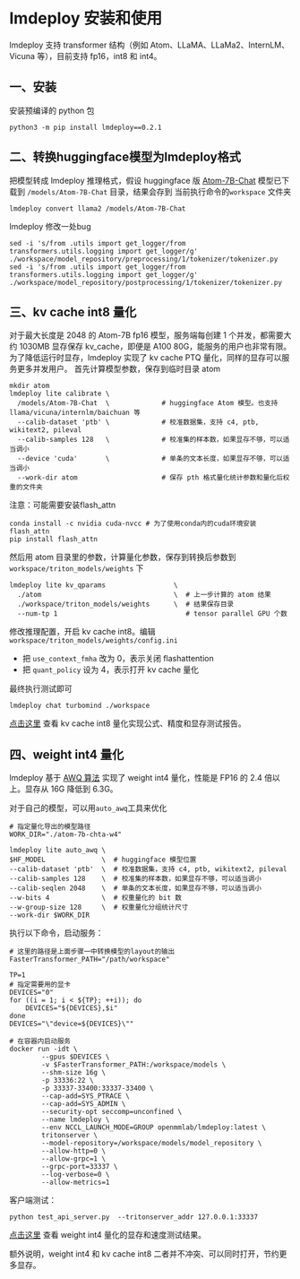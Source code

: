 #  lmdeploy 安装和使用

lmdeploy 支持 transformer 结构（例如 Atom、LLaMA、LLaMa2、InternLM、Vicuna 等），目前支持 fp16，int8 和 int4。

## 一、安装

安装预编译的 python 包
```
python3 -m pip install lmdeploy==0.2.1
```

## 二、转换huggingface模型为lmdeploy格式

把模型转成 lmdeploy 推理格式，假设 huggingface 版 [Atom-7B-Chat](https://huggingface.co/FlagAlpha/Atom-7B-Chat) 模型已下载到 `/models/Atom-7B-Chat` 目录，结果会存到 当前执行命令的`workspace` 文件夹

```shell
lmdeploy convert llama2 /models/Atom-7B-Chat
```
lmdeploy 修改一处bug
```
sed -i 's/from .utils import get_logger/from transformers.utils.logging import get_logger/g' ./workspace/model_repository/preprocessing/1/tokenizer/tokenizer.py
sed -i 's/from .utils import get_logger/from transformers.utils.logging import get_logger/g' ./workspace/model_repository/postprocessing/1/tokenizer/tokenizer.py
```


## 三、kv cache int8 量化
对于最大长度是 2048 的 Atom-7B fp16 模型，服务端每创建 1 个并发，都需要大约 1030MB 显存保存 kv_cache，即便是 A100 80G，能服务的用户也非常有限。
为了降低运行时显存，lmdeploy 实现了 kv cache PTQ 量化，同样的显存可以服务更多并发用户。
首先计算模型参数，保存到临时目录 atom
```shell
mkdir atom
lmdeploy lite calibrate \
  /models/Atom-7B-Chat  \             # huggingface Atom 模型。也支持 llama/vicuna/internlm/baichuan 等
  --calib-dataset 'ptb' \             # 校准数据集，支持 c4, ptb, wikitext2, pileval
  --calib-samples 128   \             # 校准集的样本数，如果显存不够，可以适当调小
  --device 'cuda'       \             # 单条的文本长度，如果显存不够，可以适当调小
  --work-dir atom                     # 保存 pth 格式量化统计参数和量化后权重的文件夹
```
注意：可能需要安装flash_attn
```shell
conda install -c nvidia cuda-nvcc # 为了使用conda内的cuda环境安装 flash_attn
pip install flash_attn
```


然后用 atom 目录里的参数，计算量化参数，保存到转换后参数到 `workspace/triton_models/weights` 下

```shell
lmdeploy lite kv_qparams                 \ 
  ./atom                                 \  # 上一步计算的 atom 结果
  ./workspace/triton_models/weights      \  # 结果保存目录
  --num-tp 1                                # tensor parallel GPU 个数
```

修改推理配置，开启 kv cache int8。编辑 `workspace/triton_models/weights/config.ini` 
* 把 `use_context_fmha` 改为 0，表示关闭 flashattention
* 把 `quant_policy` 设为 4，表示打开 kv cache 量化

最终执行测试即可
```shell
lmdeploy chat turbomind ./workspace
```

[点击这里](https://github.com/InternLM/lmdeploy/blob/main/docs/zh_cn/kv_int8.md) 查看 kv cache int8 量化实现公式、精度和显存测试报告。

## 四、weight int4 量化

lmdeploy 基于 [AWQ 算法](https://arxiv.org/abs/2306.00978) 实现了 weight int4 量化，性能是 FP16 的 2.4 倍以上。显存从 16G 降低到 6.3G。

对于自己的模型，可以用`auto_awq`工具来优化
```shell
# 指定量化导出的模型路径
WORK_DIR="./atom-7b-chta-w4"

lmdeploy lite auto_awq \
$HF_MODEL              \  # huggingface 模型位置
--calib-dataset 'ptb'  \  # 校准数据集，支持 c4, ptb, wikitext2, pileval
--calib-samples 128    \  # 校准集的样本数，如果显存不够，可以适当调小
--calib-seqlen 2048    \  # 单条的文本长度，如果显存不够，可以适当调小  
--w-bits 4             \  # 权重量化的 bit 数
--w-group-size 128     \  # 权重量化分组统计尺寸
--work-dir $WORK_DIR  
```

执行以下命令，启动服务：
```shell
# 这里的路径是上面步骤一中转换模型的layout的输出
FasterTransformer_PATH="/path/workspace"

TP=1
# 指定需要用的显卡
DEVICES="0"
for ((i = 1; i < ${TP}; ++i)); do
    DEVICES="${DEVICES},$i"
done
DEVICES="\"device=${DEVICES}\""

# 在容器内启动服务
docker run -idt \
        --gpus $DEVICES \
        -v $FasterTransformer_PATH:/workspace/models \
        --shm-size 16g \
        -p 33336:22 \
        -p 33337-33400:33337-33400 \
        --cap-add=SYS_PTRACE \
        --cap-add=SYS_ADMIN \
        --security-opt seccomp=unconfined \
        --name lmdeploy \
        --env NCCL_LAUNCH_MODE=GROUP openmmlab/lmdeploy:latest \
        tritonserver \
        --model-repository=/workspace/models/model_repository \
        --allow-http=0 \
        --allow-grpc=1 \
        --grpc-port=33337 \
        --log-verbose=0 \
        --allow-metrics=1
```

客户端测试：
```shell
python test_api_server.py  --tritonserver_addr 127.0.0.1:33337
```

[点击这里](https://github.com/InternLM/lmdeploy/blob/main/docs/zh_cn/w4a16.md) 查看 weight int4 量化的显存和速度测试结果。

额外说明，weight int4 和 kv cache int8 二者并不冲突、可以同时打开，节约更多显存。
